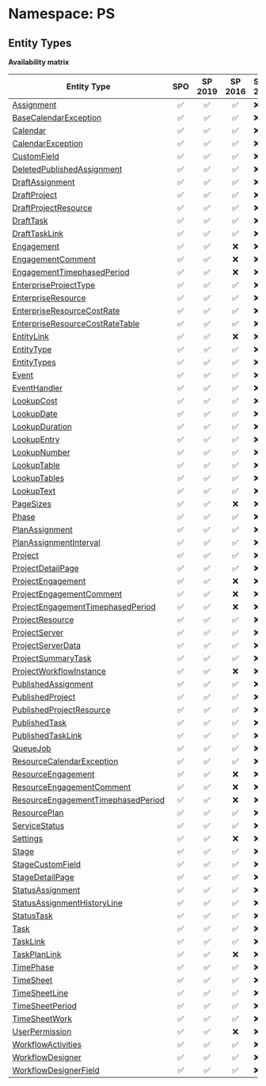 # Namespace: PS

## Entity Types

**Availability matrix**

Entity Type | SPO | SP 2019 | SP 2016 | SP 2013
----------|:---:|:-------:|:-------:|:-------
[Assignment](./EntityTypes/Assignment.md) | ✅ | ✅ | ✅ | ❌
[BaseCalendarException](./EntityTypes/BaseCalendarException.md) | ✅ | ✅ | ✅ | ❌
[Calendar](./EntityTypes/Calendar.md) | ✅ | ✅ | ✅ | ❌
[CalendarException](./EntityTypes/CalendarException.md) | ✅ | ✅ | ✅ | ❌
[CustomField](./EntityTypes/CustomField.md) | ✅ | ✅ | ✅ | ❌
[DeletedPublishedAssignment](./EntityTypes/DeletedPublishedAssignment.md) | ✅ | ✅ | ✅ | ❌
[DraftAssignment](./EntityTypes/DraftAssignment.md) | ✅ | ✅ | ✅ | ❌
[DraftProject](./EntityTypes/DraftProject.md) | ✅ | ✅ | ✅ | ❌
[DraftProjectResource](./EntityTypes/DraftProjectResource.md) | ✅ | ✅ | ✅ | ❌
[DraftTask](./EntityTypes/DraftTask.md) | ✅ | ✅ | ✅ | ❌
[DraftTaskLink](./EntityTypes/DraftTaskLink.md) | ✅ | ✅ | ✅ | ❌
[Engagement](./EntityTypes/Engagement.md) | ✅ | ✅ | ❌ | ❌
[EngagementComment](./EntityTypes/EngagementComment.md) | ✅ | ✅ | ❌ | ❌
[EngagementTimephasedPeriod](./EntityTypes/EngagementTimephasedPeriod.md) | ✅ | ✅ | ❌ | ❌
[EnterpriseProjectType](./EntityTypes/EnterpriseProjectType.md) | ✅ | ✅ | ✅ | ❌
[EnterpriseResource](./EntityTypes/EnterpriseResource.md) | ✅ | ✅ | ✅ | ❌
[EnterpriseResourceCostRate](./EntityTypes/EnterpriseResourceCostRate.md) | ✅ | ✅ | ✅ | ❌
[EnterpriseResourceCostRateTable](./EntityTypes/EnterpriseResourceCostRateTable.md) | ✅ | ✅ | ✅ | ❌
[EntityLink](./EntityTypes/EntityLink.md) | ✅ | ✅ | ❌ | ❌
[EntityType](./EntityTypes/EntityType.md) | ✅ | ✅ | ✅ | ❌
[EntityTypes](./EntityTypes/EntityTypes.md) | ✅ | ✅ | ✅ | ❌
[Event](./EntityTypes/Event.md) | ✅ | ✅ | ✅ | ❌
[EventHandler](./EntityTypes/EventHandler.md) | ✅ | ✅ | ✅ | ❌
[LookupCost](./EntityTypes/LookupCost.md) | ✅ | ✅ | ✅ | ❌
[LookupDate](./EntityTypes/LookupDate.md) | ✅ | ✅ | ✅ | ❌
[LookupDuration](./EntityTypes/LookupDuration.md) | ✅ | ✅ | ✅ | ❌
[LookupEntry](./EntityTypes/LookupEntry.md) | ✅ | ✅ | ✅ | ❌
[LookupNumber](./EntityTypes/LookupNumber.md) | ✅ | ✅ | ✅ | ❌
[LookupTable](./EntityTypes/LookupTable.md) | ✅ | ✅ | ✅ | ❌
[LookupTables](./EntityTypes/LookupTables.md) | ✅ | ✅ | ✅ | ❌
[LookupText](./EntityTypes/LookupText.md) | ✅ | ✅ | ✅ | ❌
[PageSizes](./EntityTypes/PageSizes.md) | ✅ | ✅ | ❌ | ❌
[Phase](./EntityTypes/Phase.md) | ✅ | ✅ | ✅ | ❌
[PlanAssignment](./EntityTypes/PlanAssignment.md) | ✅ | ✅ | ✅ | ❌
[PlanAssignmentInterval](./EntityTypes/PlanAssignmentInterval.md) | ✅ | ✅ | ✅ | ❌
[Project](./EntityTypes/Project.md) | ✅ | ✅ | ✅ | ❌
[ProjectDetailPage](./EntityTypes/ProjectDetailPage.md) | ✅ | ✅ | ✅ | ❌
[ProjectEngagement](./EntityTypes/ProjectEngagement.md) | ✅ | ✅ | ❌ | ❌
[ProjectEngagementComment](./EntityTypes/ProjectEngagementComment.md) | ✅ | ✅ | ❌ | ❌
[ProjectEngagementTimephasedPeriod](./EntityTypes/ProjectEngagementTimephasedPeriod.md) | ✅ | ✅ | ❌ | ❌
[ProjectResource](./EntityTypes/ProjectResource.md) | ✅ | ✅ | ✅ | ❌
[ProjectServer](./EntityTypes/ProjectServer.md) | ✅ | ✅ | ✅ | ❌
[ProjectServerData](./EntityTypes/ProjectServerData.md) | ✅ | ✅ | ✅ | ❌
[ProjectSummaryTask](./EntityTypes/ProjectSummaryTask.md) | ✅ | ✅ | ✅ | ❌
[ProjectWorkflowInstance](./EntityTypes/ProjectWorkflowInstance.md) | ✅ | ✅ | ❌ | ❌
[PublishedAssignment](./EntityTypes/PublishedAssignment.md) | ✅ | ✅ | ✅ | ❌
[PublishedProject](./EntityTypes/PublishedProject.md) | ✅ | ✅ | ✅ | ❌
[PublishedProjectResource](./EntityTypes/PublishedProjectResource.md) | ✅ | ✅ | ✅ | ❌
[PublishedTask](./EntityTypes/PublishedTask.md) | ✅ | ✅ | ✅ | ❌
[PublishedTaskLink](./EntityTypes/PublishedTaskLink.md) | ✅ | ✅ | ✅ | ❌
[QueueJob](./EntityTypes/QueueJob.md) | ✅ | ✅ | ✅ | ❌
[ResourceCalendarException](./EntityTypes/ResourceCalendarException.md) | ✅ | ✅ | ✅ | ❌
[ResourceEngagement](./EntityTypes/ResourceEngagement.md) | ✅ | ✅ | ❌ | ❌
[ResourceEngagementComment](./EntityTypes/ResourceEngagementComment.md) | ✅ | ✅ | ❌ | ❌
[ResourceEngagementTimephasedPeriod](./EntityTypes/ResourceEngagementTimephasedPeriod.md) | ✅ | ✅ | ❌ | ❌
[ResourcePlan](./EntityTypes/ResourcePlan.md) | ✅ | ✅ | ✅ | ❌
[ServiceStatus](./EntityTypes/ServiceStatus.md) | ✅ | ✅ | ✅ | ❌
[Settings](./EntityTypes/Settings.md) | ✅ | ✅ | ❌ | ❌
[Stage](./EntityTypes/Stage.md) | ✅ | ✅ | ✅ | ❌
[StageCustomField](./EntityTypes/StageCustomField.md) | ✅ | ✅ | ✅ | ❌
[StageDetailPage](./EntityTypes/StageDetailPage.md) | ✅ | ✅ | ✅ | ❌
[StatusAssignment](./EntityTypes/StatusAssignment.md) | ✅ | ✅ | ✅ | ❌
[StatusAssignmentHistoryLine](./EntityTypes/StatusAssignmentHistoryLine.md) | ✅ | ✅ | ✅ | ❌
[StatusTask](./EntityTypes/StatusTask.md) | ✅ | ✅ | ✅ | ❌
[Task](./EntityTypes/Task.md) | ✅ | ✅ | ✅ | ❌
[TaskLink](./EntityTypes/TaskLink.md) | ✅ | ✅ | ✅ | ❌
[TaskPlanLink](./EntityTypes/TaskPlanLink.md) | ✅ | ✅ | ❌ | ❌
[TimePhase](./EntityTypes/TimePhase.md) | ✅ | ✅ | ✅ | ❌
[TimeSheet](./EntityTypes/TimeSheet.md) | ✅ | ✅ | ✅ | ❌
[TimeSheetLine](./EntityTypes/TimeSheetLine.md) | ✅ | ✅ | ✅ | ❌
[TimeSheetPeriod](./EntityTypes/TimeSheetPeriod.md) | ✅ | ✅ | ✅ | ❌
[TimeSheetWork](./EntityTypes/TimeSheetWork.md) | ✅ | ✅ | ✅ | ❌
[UserPermission](./EntityTypes/UserPermission.md) | ✅ | ✅ | ❌ | ❌
[WorkflowActivities](./EntityTypes/WorkflowActivities.md) | ✅ | ✅ | ✅ | ❌
[WorkflowDesigner](./EntityTypes/WorkflowDesigner.md) | ✅ | ✅ | ✅ | ❌
[WorkflowDesignerField](./EntityTypes/WorkflowDesignerField.md) | ✅ | ✅ | ✅ | ❌